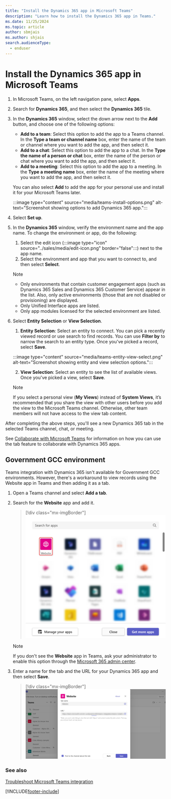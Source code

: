 ```yaml
---
title: "Install the Dynamics 365 app in Microsoft Teams"
description: "Learn how to install the Dynamics 365 app in Teams."
ms.date: 11/25/2024
ms.topic: article
author: sbmjais
ms.author: shjais
search.audienceType: 
  - enduser
---
```


# Install the Dynamics 365 app in Microsoft Teams

1. In Microsoft Teams, on the left navigation pane, select **Apps**.

2. Search for **Dynamics 365**, and then select the **Dynamics 365** tile.

3. In the **Dynamics 365** window, select the down arrow next to the **Add** button, and choose one of the following options:

   - **Add to a team**: Select this option to add the app to a Teams channel. In the **Type a team or channel name** box, enter the name of the team or channel where you want to add the app, and then select it.
   - **Add to a chat**: Select this option to add the app to a chat. In the **Type the name of a person or chat** box, enter the name of the person or chat where you want to add the app, and then select it.
   - **Add to a meeting**: Select this option to add the app to a meeting. In the **Type a meeting name** box, enter the name of the meeting where you want to add the app, and then select it.

   You can also select **Add** to add the app for your personal use and install it for your Microsoft Teams later.

    :::image type="content" source="media/teams-install-options.png" alt-text="Screenshot showing options to add Dynamics 365 app.":::

1. Select **Set up**.

1. In the **Dynamics 365** window, verify the environment name and the app name. To change the environment or app, do the following:
    1. Select the edit icon (:::image type="icon" source="../sales/media/edit-icon.png" border="false":::) next to the app name.
    1. Select the environment and app that you want to connect to, and then select **Select**.
    
   > [!NOTE]
   > - Only environments that contain customer engagement apps (such as Dynamics 365 Sales and Dynamics 365 Customer Service) appear in the list. Also, only active environments (those that are not disabled or provisioning) are displayed. 
   > - Only Unified Interface apps are listed.
   > - Only app modules licensed for the selected environment are listed. 

1. Select **Entity Selection** or **View Selection**.

    1. **Entity Selection**: Select an entity to connect. You can pick a recently viewed record or use search to find records. You can use **Filter by** to narrow the search to an entity type. Once you've picked a record, select **Save**.

    :::image type="content" source="media/teams-entity-view-select.png" alt-text="Screenshot showing entity and view selection options.":::

    2. **View Selection**: Select an entity to see the list of available views. Once you've picked a view, select **Save**.

   > [!NOTE]
   > If you select a personal view (**My Views**) instead of **System Views**, it’s recommended that you share the view with other users before you add the view to the Microsoft Teams channel. Otherwise, other team members will not have access to the view tab content.

After completing the above steps, you'll see a new Dynamics 365 tab in the selected Teams channel, chat, or meeting. 
 
See [Collaborate with Microsoft Teams](teams-collaboration.md#have-a-conversation) for information on how you can use the tab feature to collaborate with Dynamics 365 apps.


<a name="bkmk_setup_dynamics365_bot"></a>

## Government GCC environment 

Teams integration with Dynamics 365 isn't available for Government GCC environments. However, there's a workaround to view records using the Website app in Teams and then adding it as a tab.

1. Open a Teams channel and select **Add a tab**.

2. Search for the **Website** app and add it.

    > [!div class="mx-imgBorder"] 
    > ![Add the Website app.](media/add-website.png "Add the Website app")
  
    > [!NOTE]
    > If you don't see the **Website** app in Teams, ask your administrator to enable this option through the [Microsoft 365 admin center](/microsoft-365/admin/admin-overview/about-the-admin-center).

3. Enter a name for the tab and the URL for your Dynamics 365 app and then select **Save**.

    > [!div class="mx-imgBorder"] 
    > ![Enter name and url for the tab.](media/add-webiste-2.png "Add the Website app")


### See also  
 [Troubleshoot Microsoft Teams integration](teams-troubleshoot.md)



[!INCLUDE[footer-include](../includes/footer-banner.md)]
